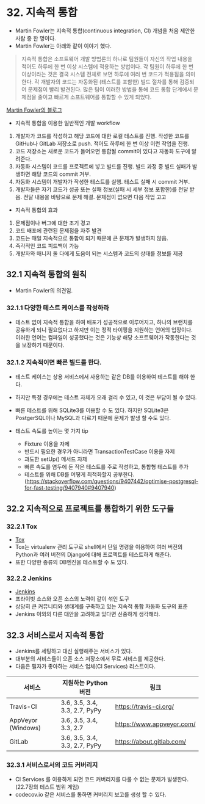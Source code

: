 # 32. 지속적 통합

- Martin Fowler는 지속적 통합(continuous integration, CI) 개념을 처음 제안한 사람 중 한 명이다.
- Martin Fowler는 아래와 같이 이야기 했다.

> 지속적 통합은 소프트웨어 개발 방법론의 하나로 팀원들이 자신의 작업 내용을 적어도 하루에 한 번 이상 시스템에 적용하는 방법이다.
> 각 팀원이 하루에 한 번 이상이라는 것은 결국 시스템 전체로 보면 하루에 여러 번 코드가 적용됨을 의미한다.
> 각 개발자의 코드는 자동화된 (테스트를 포함한) 빌드 절차를 통해 검증되어 문제점이 빨리 발견된다.
> 많은 팀이 이러한 방법을 통해 코드 통합 단계에서 문제점을 줄이고 빠르게 소프트웨어를 통합할 수 있게 되었다. 

[Martin Fowler의 블로그](https://martinfowler.com/articles/continuousIntegration.html)

- 지속적 통합을 이용한 일반적인 개발 workflow
1. 개발자가 코드를 작성하고 해당 코드에 대한 로컬 테스트를 진행. 작성한 코드를 GitHub나 GitLab 저장소로 push. 적어도 하루에 한 번 이상 이런 작업을 진행.
2. 코드 저장소는 새로운 코드가 들어오면 통합될 commit이 있다고 자동화 도구에 알려준다.
3. 자동화 시스템이 코드를 프로젝트에 넣고 빌드를 진행. 빌드 과정 중 빌드 실패가 발생하면 해당 코드의 commit 거부.
4. 자동화 시스템이 개발자가 작성한 테스트를 실행. 테스트 실패 시 commit 거부.
5. 개발자들은 자기 코드가 성공 또는 실패 정보(실패 시 세부 정보 포함한)를 전달 받음. 전달 내용을 바탕으로 문제 해결. 문제점이 없으면 다음 작업 고고

- 지속적 통합의 효과
1. 문제점이나 버그에 대한 조기 경고
2. 코드 배포에 관련된 문제점을 자주 발견
3. 코드는 매일 지속적으로 통합이 되기 때문에 큰 문제가 발생하지 않음.
4. 즉각적인 코드 피드백이 가능
5. 개발자와 매니저 둘 다에게 도움이 되는 시스템과 코드의 상태를 정보를 제공


## 32.1 지속적 통합의 원칙

- Martin Fowler의 의견임.

### 32.1.1 다양한 테스트 케이스를 작성하라

- 테스트 없이 지속적 통합을 하여 배포가 성공적으로 이루어지고, 하나의 브랜치를 공유하게 되니 필요없다고 하지만
이는 정적 타이핑을 지원하는 언어의 입장이다. 이러한 언어는 컴파일이 성공했다는 것은 기능상 해당 소프트웨어가 작동한다는 것을 보장하기 때문이다.

### 32.1.2 지속적이면 빠른 빌드를 한다.

- 테스트 케이스는 상용 서비스에서 사용하는 같은 DB를 이용하여 테스트를 해야 한다.
- 하지만 특정 경우에는 테스트 자체가 오래 걸리 수 있고, 이 것은 부담이 될 수 있다.
- 빠른 테스트를 위해 SQLite3를 이용할 수 도 있다. 하지만 SQLite3은 PostgerSQL이나 MySQL과 다르기 때문에 문제가 발생 할 수도 있다.

- 테스트 속도를 높이는 몇 가지 tip
    - Fixture 이용을 자제
    - 반드시 필요한 경우가 아니라면 TransactionTestCase 이용을 자제
    - 과도한 setUp() 메서드 자제
    - 빠른 속도를 염두에 둔 작은 테스트를 주로 작성하고, 통합형 테스트를 추가
    - 테스트를 위해 DB를 어떻게 최적화할지 공부한다. (https://stackoverflow.com/questions/9407442/optimise-postgresql-for-fast-testing/9407940#9407940)


## 32.2 지속적으로 프로젝트를 통합하기 위한 도구들

### 32.2.1 Tox

- [Tox](https://tox.readthedocs.io/)
- Tox는 virtualenv 관리 도구로 shell에서 단일 명령을 이용하여 여러 버전의 Python과 여러 버전의 Django에 대해 프로젝트를 테스트하게 해준다.
- 또한 다양한 종류의 DB엔진을 테스트할 수 도 있다.

### 32.2.2 Jenkins

- [Jenkins](https://jenkins.io/)
- 프라이빗 소스와 오픈 소스의 노력이 같이 섞인 도구
- 상당히 큰 커뮤니티와 생태계를 구축하고 있는 지속적 통합 자동화 도구의 표준
- Jenkins 이외의 다른 대안을 고려하고 있다면 신중하게 생각해라.


## 32.3 서비스로서 지속적 통합

- Jenkins를 세팅하고 대신 실행해주는 서비스가 있다.
- 대부분의 서비스들이 오픈 소스 저장소에서 무료 서비스를 제공한다.
- 다음은 필자가 좋아하는 서비스 업체(CI Services) 리스트이다.

| 서비스              | 지원하는 Python 버전             | 링크                       |
|--------------------|-------------------------------|---------------------------|
| Travis-CI          | 3.6, 3.5, 3.4, 3.3, 2.7, PyPy | https://travis-ci.org/    |
| AppVeyor (Windows) | 3.6, 3.5, 3.4, 3.3, 2.7       | https://www.appveyor.com/ |
| GitLab             | 3.6, 3.5, 3.4, 3.3, 2.7, PyPy | https://about.gitlab.com/ |

### 32.3.1 서비스로서의 코드 커버리지

- CI Services 를 이용하게 되면 코드 커버리지를 다룰 수 없는 문제가 발생한다. (22.7장의 테스트 범위 게임)
- codecov.io 같은 서비스를 통하면 커버리지 보고를 생성 할 수 있다.

